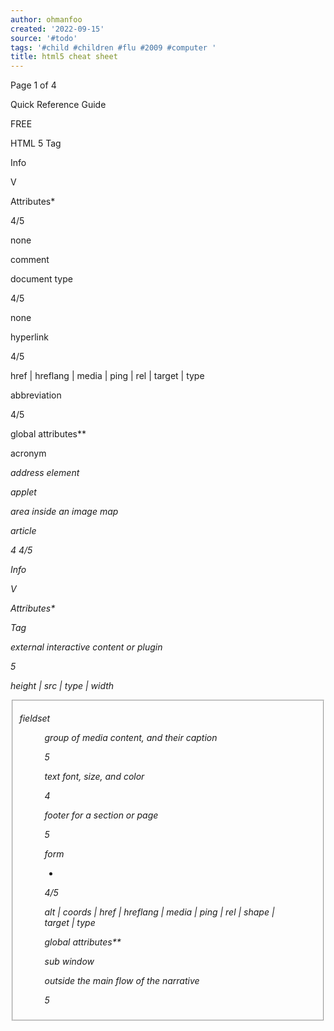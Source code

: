 ```yaml
---
author: ohmanfoo
created: '2022-09-15'
source: '#todo'
tags: '#child #children #flu #2009 #computer '
title: html5 cheat sheet
---
```


Page 1 of 4

Quick Reference Guide

FREE

HTML 5
Tag

Info

V

Attributes*

4/5

none

<!-- -->

comment

<!DOCTYPE>

document type

4/5

none

<a>

hyperlink

4/5

href | hreflang | media |
ping | rel | target | type

<abbr>

abbreviation

4/5

global attributes**

<acronym>

acronym

<address>

address element

<applet>

applet

<area>

area inside an
image map

<article>

article

4
4/5

Info

V

Attributes*

<embed>

Tag

external interactive content
or plugin

5

height | src | type |
width

<fieldset>

fieldset

<figure>

group of media
content, and
their caption

5

<font>

text font, size,
and color

4

<footer>

footer for a
section or page

5

form

-

4/5

alt | coords | href |
hreflang | media | ping |
rel | shape | target |
type

<form>

global attributes**

<frame>

sub window

outside the
main flow of
the narrative

5

<audio>

sound content

5

<b>

bold text

4/5

global attributes**

<base>

base URL for all
the page links

4/5

href | target

<header>

header for a
section or page

<basefont>

Base font for
the document

4

-

<hgroup>
<hr>

<aside>

<bb>

<bdo>

invoked user
agent com-

direction of text
display

5

4/5

global attributes**

autobuffer | autoplay |
controls | loop | src

dir

big text

<blockquote>

long quotation

4/5

4
cite

<body>

body element

4/5

global attributes**

<br>

inserts a single
line break

4/5

global attributes**

<button>

push button

4/5

autofocus | disabled |
form | formaction |
formenctype | formmethod | formnovalidate |
formtarget | name |
type | value

Graphic area

5

<caption>

table caption

4/5

<center>

centered text

4

<cite>

citation

4/5

definition
description

4/5

<del>

deleted text

4/5

<details>

details of an
element

5

<dd>

<output>

some types of
output

5

<p>

paragraph

4/5

global attributes**

<param>

parameter for
an object

4/5

name | value

<pre>

preformatted
text

4/5

global attributes**

<progress>

progress of a
task of any kind

5

<q>

short quotation

4/5

<ruby>

ruby annotations

5

global attributes**

<rp>

provide parentheses around a
ruby text

5

global attributes**

<rt>

ruby text
component

5

global attributes**

none

form

max | value

cite

5

global attributes**

<s>

strikethrough
text

4

heading section

5

global attributes**

<samp>

sample [[computer]] code

4/5

global attributes**

horizontal rule

4/5

global attributes**
<script>

script

4/5

<html>

html document

4/5

manifest

async | type | defer |
src | charset

<i>

italic text

4/5

global attributes**

<section>

section

<iframe>

inline sub
window (frame)

4/5

src | name | sandbox |
seamless | width |
height

<select>

selectable list

4/5

autofocus | data |
disabled | form |
multiple | name

<img>

image

4/5

alt | src | height |
ismap | usemap | width

<small>

small text

4/5

global attributes**

<source>

media resources

5

media | src | type

<span>

inline section

4/5

global attributes**

<strike>

strikethrough
text

4

<strong>

strong text

4/5

<style>

style definition

4/5

media | type | scoped

<sub>

subscripted text

4/5

global attributes**

<sup>

superscripted
text

4/5

global attributes**

<table>

table

4/5

global attributes**

<tbody>

table body

4/5

global attributes**

<input>

input field

4/5

4/5

accept | alt | autocomplete | autofocus |
checked | disabled |
form | formaction |
formenctype | formmethod | formnovalidate |
formtarget | height |
list | max | maxlength |
min | multiple | name |
pattern | placeholder |
readonly | required |
size | src | step | type |
value | width
cite | datetime

5

-

cite

-

global attributes**

4/5

global attributes**

<td>

table cell

4/5

colspan | rowspan |
headers

<label>

label for a form
control

4/5

for

<textarea>

text area

4/5

<legend>

fieldset title

4/5

global attributes**

checked | default |
disabled | hidden | icon
| label | radiogroup |
type

<li>

list item

4/5

value

autofocus | cols |
disabled | form | name
| readonly | required |
rows | maxlength |
placeholder | wrap

<tfoot>

table footer

4/5

global attributes**

<link>

resource
reference

4/5

href | rel | media |
hreflang | type | sizes

<th>

table header

4/5

colspan | rowspan |
scope

disabled

<mark>

marked text

5

<thead>

table header

4/5

global attributes**

<map>

image map

4/5

<time>

date/time

<title>

document title

4/5

<tr>

table row

4/5

<tt>

teletype text

4

<u>

underlined text

4

<ul>

unordered list

4/5

global attributes**

<var>

variable

4/5

global attributes**

<video>

video

5

src | poster | autobuffer
| autoplay | loop |
controls | width | height

<xmp>

preformatted
text

4

-

global attributes**

-

global attributes**
id

global attributes**
<menu>

menu list

4/5

label | type

<meta>

meta information

4/5

charset | content | httpequiv | name

<meter>

measurement
within a predefined range

5

high | low | max | min |
optimum | value

global attributes**

cite | datetime
open

<dialog>

dialog
(conversation)

5

<dir>

directory list

4

<div>

section in a
document

4/5

global attributes**

<dfn>

definition term

4/5

title

<dl>

definition list

4/5

global attributes**

<dt>

definition term

4/5

global attributes**

<em>

emphasized
text

4/5

global attributes**

http://www.veign.com

disabled | label |
selected | value

keyboard text

span

5

disabled | label

4/5

<kbd>

4/5

dropdown list

4/5

4/5

option in a
drop-down list

4

groups of table
columns

<datalist>

information
about the
document

option group

<option>

single-line input
field

<colgroup>

5

<head>

global attributes**

Attributes*
start | reversed

<isindex>

global attributes**

span

data in a tree,
list or tabular

4/5

4/5

inserted text

4/5

<datagrid>

4

header 1 to
header 6

-

V

<optgroup>

global attributes**

action | data | replace |
accept | accept-charset
| enctype | method |
target

Info
ordered list

<ins>

-

attributes for
table columns

5

set of frames

<h1> to <h6>

global attributes**

<col>

command
button

-

4

height | width

4/5

<command>

4/5

<frameset>

-

[[computer]] code
text

<code>

global attributes**

type

<big>

<canvas>

disabled | form | name

global attributes**

4

5

4/5

Tag
<ol>

global attributes**

-

<nav>

navigation links

5

<noframes>

noframe section

4

global attributes**
-

<noscript>

noscript section

4/5

none

<object>

embedded
object

4/5

data | height | type |
usemap | width | object

* Attributes: Lists attributes specific to that tag. Deprecated (html4
only) attributes are not listed
** Global Attributes: class | contenteditable | contextmenu | dir |
draggable | id | irrelevant | lang | ref | registrationmark | tabindex |
template | title

Part Number: QRG0009

5

datetime
none
global attributes**
-

V = Which version of HTML is this tag valid for

©[[2009]] Veign, All Rights Reserved

Page 2 of 4

Quick Reference Guide

FREE

HTML 5 - extended
Tag
<!-- -->

<!DOCTYPE>

Info

Attributes

comment: comments are
displayed in code only. Tag
contents are not rendered in
the browser

none

document type: defines
which specification the document follows

none

Info

Attributes

<button>

Tag

button: a button page element

autofocus: indicate that a control is to be focused
as soon as the page is loaded [autofocus]
disabled: prevents the button from being pressed
[disabled]
form: used to explicitly associate the button element with its form owner
formaction: URL that specifies a form processing
agent
formenctype: specifies the content type used to
submit the form to the server [application/x-wwwform-urlencoded
| multipart/form-data | text/plain]
formmethod: which HTTP method will be used to
submit the forms data [get | post | put | delete]
formnovalidate: indicate whether the form is to be
validated during submission [formnovalidate]
formtarget: gives the target when the form is
submitted [_blank | _parent | _self | _top]
name: elements name
type: controls the behavior of the button when it is
activated [submit | reset | button]
value: gives the element's value for the purposes of
form submission

<canvas>

canvas element: a resolutiondependent bitmap canvas, which
can be used for rendering
graphs, game graphics, or other
visual images on the fly

height: height of the canvas in pixels - default is
150
width: width of the canvas in pixels - default is 300

<a>

anchor: used to provide a link
to another web resource

href: destination resource of the hyperlink
hreflang: gives the language of the linked resource
media: describes for which media the target document was designed
ping: gives the URLs of the resources that are
interested in being notified if the user follows the
hyperlink
rel: relationship between the document containing
the hyperlink and the destination resource [alternate
| archives | author | bookmark | contact | external |
feed | first | help | icon | index | last | license | next
| nofollow | noreferrer | pingback | prefetch | prev |
search | stylesheet | sidebar | tag | up]
target: gives the name of the browsing context that
will be used [_blank | _parent | _self | _top]
type: gives the MIME type of the linked resource

<abbr>

abbreviation: an abbreviation
or acronym, optionally with its
expansion

global attributes**

<address>

address element: represents
the contact information for its
nearest article or body element
ancestor

global attributes**

<caption>

table caption: the title of the
table that is its parent, if it has a
parent and that is a table element.

global attributes**

<area>

area: either a hyperlink with
some text and a corresponding
area on an image map, or a
dead area on an image map

alt: alternate text for the area
cords: coordinates for the clickable area
href: destination resource of the hyperlink
hreflang: gives the language of the linked resource
media: describes for which media the target document was designed
ping: gives the URLs of the resources that are
interested in being notified if the user follows the
hyperlink
rel: relationship between the document containing
the hyperlink and the destination resource [alternate
| archives | author | bookmark | contact | external |
feed | first | help | icon | index | last | license | next
| nofollow | noreferrer | pingback | prefetch | prev |
search | stylesheet | sidebar | tag | up]
shape: defines the shape of the area [default | rect
| rectangle | circ | circle | poly | polygon]
target: gives the name of the browsing context that
will be used [_blank | _parent | _self | _top]
type: gives the MIME type of the linked resource

<cite>

citation: represents the title of
a work

global attributes**

<code>

[[computer]] code text: represents a fragment of [[computer]]
code. This could be an XML
element name, a filename, a
[[computer]] program, or any other
string that a [[computer]] would
recognize.

global attributes**

<col>

column: defines the attribute
values for one or more columns
in a table. Used inside of a table
or colgroup

span: number of columns the tag should span

<colgroup>

column group: a group of one
or more columns in the table
that is its parent, if it has a
parent and that is a table element

span: number of columns the tag should span

<command>

command button: a command
that the user can invoke (like
radio button or checkbox)

type: Specifies the type of command [checkbox |
command | radio]
label: gives the name of the command, as shown to
the user
icon: a URL to a picture that represents the command
disabled: prevents the command from being
executed [disabled]
checked: Determines if the command is checked by
default [checked]
radiogroup: gives the name of the group of commands that will be toggled when the command itself
is toggled
title: gives a hint describing the command, which
might be shown to the user to help them

<datagrid>

datagrid element: an interactive representation of tree, list,

disabled: defines whether the list is selectable
[disabled]

<datalist>

dropdown list: a set of option
elements that represent predefined options for other controls

global attributes**

<dd>

definition description: description, definition, or value, part of
a term-description group in a
description list (dl element), and
the discourse, or quote, part in a
conversation (dialog element)

global attributes**

<del>

deleted text: represents a
removal from the document

cite: a URL used to specify the address of a document that explains the change
datetime: used to specify the time and date of the
change

article element: a section of
a page that consists of a
composition that forms an
independent part of a document, page, or site

global attributes**

<aside>

aside element: a section of a
page that consists of content
that is tangentially related to
the content around the aside
element, and which could be
considered separate from that
content

global attributes**

<audio>

sound content: represents a
sound or audio stream

autobuffer: determines if the audio will be buffered
[autobuffer]
autoplay: determine if the audio will automatically
play [autoplay]
controls: indicates that the author has not provided
a scripted controller and would like the user agent to
provide its own set of controls [controls]
loop: sets whether the audio will start once the end
is reached [loop]
src: URL of the audio to play

<article>

<b>

bold text: creates text that
will be made bold

global attributes**

<base>

base element: base URL for
all the page links

href: URL to use as the base URL for links in the
page
target: sets the base target for links in the page
[_blank | _parent | _self | _top]

<bb>

browser button: a user agent
command that the user can
invoke

type: indicates the kind of command [makeapp]

<bdo>

bdo element: represents
explicit text directionality
formatting control for its
[[child]]ren

dir: direction override [ltr | rtl]

<details>

details element: represents
additional information or controls
which the user can obtain on
demand

open: indicates whether the details are to be shown
to the user [open]

<blockquote>

block quote element: a
section that is quoted from
another source

cite: URL of the origin of the quote

<dialog>

global attributes**

<body>

body element: main content
of the document

global attributes**

<br>

break: inserts a single line
break

global attributes**

dialog element: represents a
conversation, meeting minutes, a
chat transcript, a dialog in a
screenplay, an instant message
log, or some other construct in
which different players take
turns

<div>

document block: creates a
block level element with no
special meaning

global attributes**

attributes - values in [] are the accepted values

http://www.veign.com

Part Number: QRG0009

©[[2009]] Veign, All Rights Reserved

Page 3 of 4

Quick Reference Guide

FREE

HTML 5 - extended
Tag

Info

Attributes

Tag

<dfn>

definition term: the defining
instance of a term

title: the exact value of the term being defined

<dl>

definition list: an association
list consisting of zero or more
name-value groups (a description list). Each group must
consist of one or more names
(dt elements) followed by one
or more values (dd elements)

global attributes**

<dt>

definition term: the term, or
name, part of a termdescription group in a description list (dl element), and the
talker, or speaker, part of a
talker-discourse pair in a
conversation (dialog element)

global attributes**

<em>

emphasized text: represents
stress emphasis of its contents.

global attributes**

<embed>

embed element: an external
(typically non-HTML) application or interactive content

src: URL of the resource being embedded
type: gives the MIME type of the plugin to instantiate
height: height of the embedded content in pixels
width: width of the embedded content in pixels

<fieldset>

fieldset element: a set of
form controls grouped under a
common name

disabled: controls whether all the form control
descendants are disabled [disabled]
form: used to explicitly associate the fieldset
element with its form owner
name: gives the name of the form control

<figure>

figure element: some flow
content, optionally with a
caption, that is self-contained
and is typically referenced as a
single unit from the main flow
of the document

global attributes**

<footer>

footer element: represents a
footer for the section it applies
to

global attributes**

<form>

form element: represents a
collection of form-associated
elements, some of which can
represent editable values that
can be submitted to a server
for processing

accept-charset: gives the character encodings that
are to be used for the submission
action: URL that specifies a form processing agent
autocomplete: determines if form elements will
have their autocomplete turned on or off by default
[on | off]
enctype: specifies the content type used to submit
the form to the server [application/x-www-formurlencoded
| multipart/form-data | text/plain]
method: which HTTP method will be used to submit
the forms data [get | post | put | delete]
name: elements name
novalidate: indicate whether the form is to be
validated during submission [novalidate]
target: gives the target when the form is submitted
[_blank | _parent | _self | _top]

<h1> to <h6>

headers (1-6): represent
headings for their sections.
elements have a rank given by
the number in their name

global attributes**

<head>

head element: contains
information about the document
global attributes**

heading group: used to group
a set of h1–h6 elements when
the heading has multiple
levels, such as subheadings,
alternative titles, or taglines

global attributes**

<hr>

horizontal rule: creates a
horizontal rule (line)

global attributes**

<html>

html document: root of an
HTML document.

manifest: a URL to the address of the document's
application cache manifest

<i>

italic text: indicates the text
is to be rendered with emphasis

global attributes**

<iframe>

inline frame: represents a
nested browsing window

src: URL of a page that the nested browsing context
is to contain
name: elements name
sandbox: enables a set of extra restrictions on any
content hosted by the iframe [allow-same-origin |
allow-forms | allow-scripts]
seamless: indicates whether the iframe element's
browsing context is to be rendered in a manner that
makes it appear to be part of the containing document [seamless]
height: height of the frame in pixels
width: width of the frame in pixels

<hgroup>

<img>

image: represents an image

Attributes

input field: a typed data field,
usually with a form control to
allow the user to edit the data

Attributes are dependant upon input type
accept: specified to provide user agents with a hint
of what file types the server will be able to accept
alt: provides the textual label for the alternative
button for users and user agents who cannot use
the image
autocomplete: determines if the data is considered
sensitive and if autocomplete will be used [on | off |
default]
autofocus: determines if the input will get focus
when a page loads [autofocus]
checked: determines if the input will be checked by
default [checked]
disabled: prevents the input from being pressed
[disabled]
form: used to explicitly associate the button element with its form owner
formaction: URL that specifies a form processing
agent
formenctype: specifies the content type used to
submit the form to the server [application/x-wwwform-urlencoded
| multipart/form-data | text/plain]
formmethod: which HTTP method will be used to
submit the forms data [get | post | put | delete]
formnovalidate: indicate whether the form is to be
validated during submission [formnovalidate]
formtarget: gives the target when the form is
submitted [_blank | _parent | _self | _top]
height: height of the input in pixels
list: used to identify an element that lists predefined options suggested to the user
max and max: indicate the allowed range of values
for the element
maxlength: controls the maxlength of the input to
a control
multiple: indicates whether the user is to be
allowed to specify more than one value [multiple]
name: elements name
pattern: specifies a regular expression against
which the control's value is to be checked
placeholder: a short hint intended to aid the user
with data entry
readonly: determines if the control is readonly
[readonly]
required: determines if the input is required before
the form submits [required]
size: gives the number of characters that, in a
visual rendering, the user agent is to allow the user
to see while editing
src: URL to an image (image button)
step: indicates the granularity that is expected (and
required) of the value
type: controls the data type (and associated control) of the element [hidden | text | search | tel | url
| email | password | datetime | date | month | week
| time | datetime-local | number | range | color |
checkbox | radio | file | submit | image | reset |
button]
value: sets the element's value
width: width of the input in pixels

<ins>

inserted text: an addition to
the document

cite: a URL used to specify the address of a document that explains the change
datetime: used to specify the time and date of the
change

<kbd>

keyboard text: user input
(typically keyboard input, although it may also be used to
represent other input, such as
voice commands)

global attributes**

<label>

label: caption in a user interface

for: specified to indicate a form control with which
the caption is to be associated

<legend>

fieldset title: sets the title of a
fieldset element

global attributes**

<li>

list item: represents a list item
of an Ordered (OL) or Unordered
list (UL)

value: used in an Ordered List (OL) to set the
display value

<link>

resource link: allows authors to
link their document to other
resources

href: destination resource of the hyperlink
rel: relationship between the document containing
the hyperlink and the destination resource [alternate
| archives | author | bookmark | contact | external |
feed | first | help | icon | index | last | license | next
| nofollow | noreferrer | pingback | prefetch | prev |
search | stylesheet | sidebar | tag | up]
media: describes for which media the target document was designed
hreflang: gives the language of the linked resource
type: gives the MIME type of the linked resource
sizes: gives the sizes of icons for visual media.

<mark>

marked text: a run of text in
one document marked or highlighted for reference purposes,
due to its relevance in another
context.

global attributes**

<map>

image map: in conjunction with
any area element descendants,
defines an image map

name: gives the map a name so that it can be
referenced

<menu>

menu list: a list of commands

label: sets a visible label for the menu
type: indicates the kind of menu being declared
[context | toolbar | list]

none

header element: represents a
group of introductory or
navigational aids

<header>

Info

<input>

alt: text to display if the image can not
src: a URL to the image file
usemap: name of the map to use for the image
ismap: provides access to a server-side image map
height: height of the image in pixels
width: width of the image in pixels

attributes - values in [] are the accepted values

http://www.veign.com

Part Number: QRG0009

©[[2009]] Veign, All Rights Reserved

Page 4 of 4

Quick Reference Guide

FREE

HTML 5 - extended
Info

Attributes

<meta>

Tag

meta information: sets meta
information for the page (like
title, description)

charset: specifies the character encoding used by
the document
content: sets the value of the document metadata
http-equiv: sets a pragma directive [contentlanguage | content-type | default-style | refresh]
name: set the name of the meta information

Tag

<meter>

meter element: scalar measurement within a known range,
or a fractional value

high: specifies the range that is considered to be
the "high" part
low: specifies the range that is considered to be the
"low" part
min: specifies the lower boundary
max: specifies the upper boundary
optimum: specifies the range that is considered to
be the "optimum" part
value: current location within the range

navigation element: section of
a page that links to other pages
or to parts within the page: a
section with navigation links

global attributes**

<noscript>

noscript section: represents
nothing if scripting is enabled,
and represents its [[child]]ren if
scripting is disabled

global attributes**

<object>

embedded object: an external
resource, which, depending on
the type of the resource, will
either be treated as an image, as
a nested browsing context, or as
an external resource to be
processed by a plugin

data: specifies the address of the resource
name: valid browsing context name
usemap: name of the map to use for the image
form: form to associate the object with
type: gives the MIME type of the plugin to instantiate
height: height of the embedded content in pixels
width: width of the embedded content in pixels

<ol>

ordered list: list of items,
where the items have been
intentionally ordered

start: the ordinal value of the first list item
reversed: indicates that the list is a descending list
[reversed]

<optgroup>

option group: a group of option
elements with a common label

disabled: disables all options in the group
[disabled]
label: gives the name of the group, as shown to the
user

<option>

option element: an option in a
select element or as part of a list
of suggestions in a datalist
element

disabled: prevent any clicks on an option item
[disabled]
label: provides a label for element
selected: determines if the option is selected by
default [selected]
value: provides a value for element

<output>

output element: the result of a
calculation

form: used to explicitly associate the output element with its form owner
for: allows an explicit relationship to be made
between the result of a calculation and the elements
that represent the values that went into the calculation or that in[[flu]]enced the calculation

<p>

paragraph: creates a paragraph

global attributes**

<param>

parameter element: defines
parameters for plugins invoked
by object elements. It does not
represent anything on its own

name: gives the name of the parameter.
value: gives the value of the parameter.

<pre>

preformatted text: represents
a block of preformatted text

global attributes**

<progress>

progress element: represents
the completion progress of a
task.

max: specifies how much work the task requires in
total
value: specifies how much of the task has been
completed

<q>

short quotation: phrasing
content quoted from another
source

cite: a URL of a page where the quote was taken
from

ruby annotations: allows one
or more spans of phrasing
content to be marked with ruby
annotations

global attributes**

ruby text parentheses: can be
used to provide parentheses
around a ruby text component of
a ruby annotation

global attributes**

ruby text component: marks
the ruby text component of a
ruby annotation

global attributes**

<samp>

sample: sample output from a
program or computing system.

global attributes**

<script>

script element: allows authors
to include dynamic script and
data blocks in their documents

async: the script will be executed asynchronously,
as soon as it is available [async]
type: gives the MIME type of the script or format of
the data
defer: the script is executed when the page has
finished parsing [defer]
src: gives the address of the external script resource to use
charset: specifies the character encoding of the
external script resource

<nav>

<ruby>

<rp>

<rt>

<section>

section element: represents a
generic document or application
section

Info

Attributes

<select>

selectable list: a control for
selecting amongst a set of
options

autofocus: determines if the controls gets focus
when the page loads [autofocus]
disabled: prevent the selection of an item
[disabled]
form: form to associate the select with
multiple: allows the selection of multiple items
[multiple]
size: gives the number of options to show to the
user

<small>

small text: small print or other
side comments

global attributes**

<source>

source element: allows authors
to specify multiple media resources for media elements.

media: gives the intended media type of the media
resource
src: URL of the media resource
type: gives the MIME type of the source

<span>

span: used for an inline element

global attributes**

<strong>

strong: represents strong
importance for its contents

global attributes**

<style>

style definition: allows authors
to embed style information in
their documents

media: says which media the styles apply to
type: gives the MIME type (default: text/css)
scoped: indicates that the styles are intended just
for the subtree rooted at the style element's parent
element [scoped]

<sub>

subscript: subscript text

global attributes**

<sup>

superscript: superscript text

global attributes**

<table>

table element: represents data
with more than one dimension,
in the form of a table

global attributes**

<tbody>

table body: represents a block
of rows that consist of a body of
data for a table

global attributes**

<td>

table cell: represents a data cell
in a table

colspan: sets how many columns a cell will span
rowspan: sets how many rows a cell will span
headers: space separated list of ids corresponding
to the th ids and give header information for the cell

<textarea>

text area: a multiline plain text
edit control for the element's raw
value

autofocus: determines if the textarea gets focus
when the page loads [autofocus]
cols: specifies the expected maximum number of
characters per line
disabled: prevents entry of text [disabled]
form: form to associate the textarea with
readonly: control whether the text can be edited by
the user or not [readonly]
required: will be required to enter a value before
submitting the form [required]
rows: specifies the number of lines to show
maxlength: controls the maximum amount of
characters which can be entered
placeholder: a hint intended to aid the user with
data entry
wrap: defines how text is wrapped [soft | hard]

<tfoot>

table footer: the block of rows
that consist of the column
summaries (footers) for a table

global attributes**

<th>

table header: represents a
header cell in a table

colspan: determines how many columns a cell will
span
rowspan: determines how many rows a cell will
span
headers: space separated list of ids corresponding
to the th ids and give header information for the cell
scope: determines where the cell provides its header
information [col | colgroup | row | rowgroup]

<thead>

table header: the block of rows
that consist of the column labels
(headers) for a table

global attributes**

<time>

date/time: a precise date and/
or a time in the Gregorian
calendar

datetime: date/time using the Gregorian calendar

<title>

title element: sets the title of
the document

<tr>

table row: a row of cells in a
table

global attributes**

<ul>

unordered list: a list of items,
where the order of the items is
not important

global attributes**

<var>

variable: this could be an actual
variable in a mathematical
expression or programming
context

global attributes**

<video>

video element: a video or
movie

poster: URL of an image file that the user agent
can show while no video data is available
autobuffer: determines if the audio will be buffered
[autobuffer]
autoplay: determine if the audio will automatically
play [autoplay]
controls: indicates that the author has not provided
a scripted controller and would like the user agent to
provide its own set of controls [controls]
loop: sets whether the audio will start once the end
is reached [loop]
src: URL of the audio to play
width: width of the video in pixels
height: height of the video in pixels

cite: a URL of a page where the section was taken
from

none

attributes - values in [] are the accepted values

http://www.veign.com

Part Number: QRG0009

©[[2009]] Veign, All Rights Reserved
